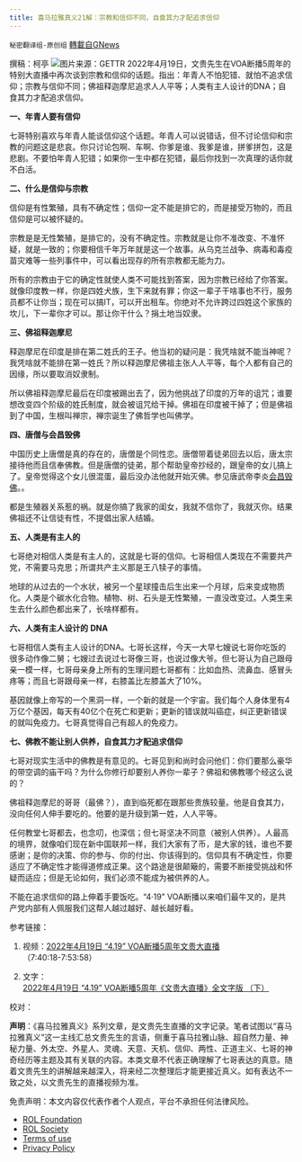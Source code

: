 ```yaml
---
title: 喜马拉雅真义21解：宗教和信仰不同，自食其力才配追求信仰
---
```

`秘密翻译组-原创组` [轉載自GNews](https://gnews.org/zh-hans/2396033/)

撰稿：柯亭
 ![](https://assets.gnews.org/wp-content/uploads/2022/04/db2d815a-1bff-4690-a863-00acd96abaec.jpg)图片来源：GETTR 
2022年4月19日，文贵先生在VOA断播5周年的特别大直播中再次谈到宗教和信仰的话题。指出：年青人不怕犯错、就怕不追求信仰；宗教与信仰不同；佛祖释迦摩尼追求人人平等；人类有主人设计的DNA；自食其力才配追求信仰。
 
**一、年青人要有信仰**
 
七哥特别喜欢与年青人能谈信仰这个话题。年青人可以说错话，但不讨论信仰和宗教的问题这是悲哀。你只讨论包啊、车啊、你爹是谁、我爹是谁，拼爹拼包，这是悲剧。不要怕年青人犯错；如果你一生中都在犯错，最后你找到一次真理的话你就不白活。
 
**二、什么是信仰与宗教**
 
信仰是有性繁殖，具有不确定性；信仰一定不能是排它的，而是接受万物的，而且信仰是可以被怀疑的。
 
宗教是是无性繁殖，是排它的，没有不确定性。宗教就是让你不准改变、不准怀疑，就是一致的；你要相信千年万年就是这一个故事。从乌克兰战争、病毒和毒疫苗灾难等一些列事件中，可以看出现存的所有宗教都无能为力。
 
所有的宗教由于它的确定性就使人类不可能找到答案，因为宗教已经给了你答案。就像印度教一样，你是四姓犬族，生下来就有罪；你这一辈子干啥事也不行，服务员都不让你当；现在可以搞IT，可以开出租车。你绝对不允许跨过四姓这个家族的坎儿，下一辈你才可以。那让你干什么？捐土地当奴隶。
 
**三、佛祖释迦摩尼**
 
释迦摩尼在印度是排在第二姓氏的王子。他当初的疑问是：我凭啥就不能当神呢？我凭啥就不能排在第一姓氏？所以释迦摩尼佛祖主张人人平等，每个人都有自己的因缘，所以要取消奴隶制。
 
所以佛祖释迦摩尼最后在印度被踢出去了，因为他挑战了印度的万年的诅咒；谁要想改变四个阶级的姓氏制度，就会被诅咒给干掉。佛祖在印度被干掉了；但是佛祖到了中国，生根叫禅宗，禅宗诞生了佛哲学也叫佛学。
 
**四、唐僧与会昌毁佛**
 
中国历史上唐僧是真的存在的，唐僧是个同性恋。唐僧带着徒弟回去以后，唐太宗接待他而且信奉佛教。但是唐僧的徒弟，那个帮助皇帝抄经的，跟皇帝的女儿搞上了。皇帝觉得这个女儿很混蛋，最后没办法他就开始灭佛。参见唐武帝李炎[会昌毁佛](https://zh.wikipedia.org/wiki/%E6%9C%83%E6%98%8C%E6%AF%80%E4%BD%9B)。。
 
都是生殖器关系惹的祸。就是你搞了我家的闺女，我就不信你了，我就灭你。结果佛祖还不让信徒有性，不提倡出家人结婚。
 
**五、人类是有主人的**
 
七哥绝对相信人类是有主人的，这就是七哥的信仰。七哥相信人类现在不需要共产党，不需要马克思；所谓共产主义那是王八犊子的事情。
 
地球的从过去的一个水状，被另一个星球撞击后生出来一个月球，后来变成物质化。人类是个碳水化合物。植物、树、石头是无性繁殖，一直没改变过。人类生来生去什么颜色都出来了，长啥样都有。
 
**六、人类有主人设计的** **DNA**
 
七哥相信人类有主人设计的DNA。七哥长这样，今天一大早七嫂说七哥你吃饭的很多动作像二舅；七嫂过去说过七哥像三哥，也说过像大爷。但七哥认为自己跟母亲一模一样，七哥母亲身上所有的生理问题七哥都有：比如血热、流鼻血、感冒头疼等；而且七哥跟母亲一样，右膝盖比左膝盖大了10%。
 
基因就像上帝写的一个黑洞一样，一个新的就是一个宇宙。我们每个人身体里有4万亿个基因，每天有40亿个在死亡和更新；更新的错误就叫癌症，纠正更新错误的就叫免疫力。七哥真觉得自己有超人的免疫力。
 
**七、佛教不能让别人供养，自食其力才配追求信仰**
 
七哥对现实生活中的佛教是有意见的。七哥见到和尚时会问他们：你们要那么豪华的带空调的庙干吗？为什么你修行却要别人养你一辈子？佛祖和佛教哪个经这么说的？
 
佛祖释迦摩尼的哥哥（最佛？），直到临死都在跟那些贵族较量。他是自食其力，没向任何人伸手要吃的。他要的是升级到第一姓，人人平等。
 
任何教堂七哥都去，也念叨，也深信；但七哥坚决不同意（被别人供养）。人最高的境界，就像咱们现在新中国联邦一样，我们大家有了币，是大家的钱，谁也不要感谢；是你的决策、你的参与、你的付出、你该得到的。信仰具有不确定性，你要适应了不确定性才能得道修成正果。这个路途是很颠簸的，需要不断接受挑战和怀疑而适应；但是无论如何，我们必须不能成为被供养的人。
 
不能在追求信仰的路上伸着手要饭吃。“4·19” VOA断播以来咱们最牛叉的，是共产党内部有人佩服我们这帮人越过越好、越长越好看。
 
参考链接：
 
1. 视频：[2022年4月19日 “4.19” VOA断播5周年文贵大直播](https://gettr.com/streaming/p161dm5929a)（7:40:18-7:53:58）
 
2. 文字：[2022年4月19日 “4.19” VOA断播5周年《文贵大直播》全文字版 （下）](https://gnews.org/zh-hans/2383633/)
 
校对：
 
**声明**：《喜马拉雅真义》系列文章，是文贵先生直播的文字记录。笔者试图以“喜马拉雅真义”这一主线汇总文贵先生的言语，侧重于喜马拉雅山脉、超自然力量、神秘力量、外太空、外星人、灵魂、天意、天机、信仰、两性、正道主义、七哥的神奇经历等主题及其有关联的内容。本类文章不代表正确理解了七哥表达的真意。随着文贵先生的讲解越来越深入，将来经二次整理后才能更接近真义。如有表达不一致之处，以文贵先生的直播视频为准。

免责声明：本文内容仅代表作者个人观点，平台不承担任何法律风险。
  
- [ROL Foundation](https://rolfoundation.org/)
- [ROL Society](https://rolsociety.org/)
- [Terms of use](https://gnews.org/terms-of-use-3/)
- [Privacy Policy](https://gnews.org/privacy-policy/)
